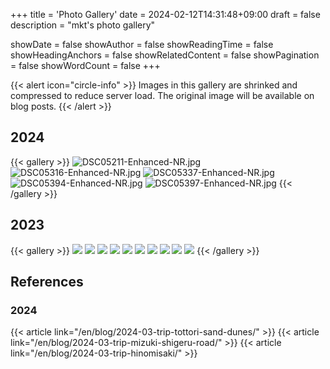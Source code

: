 +++
title = 'Photo Gallery'
date = 2024-02-12T14:31:48+09:00
draft = false
description = "mkt's photo gallery"

showDate = false
showAuthor = false
showReadingTime = false
showHeadingAnchors = false
showRelatedContent = false
showPagination = false
showWordCount = false
+++


{{< alert icon="circle-info" >}}
Images in this gallery are shrinked and compressed to reduce server load.
The original image will be available on blog posts.
{{< /alert >}}


## 2024

{{< gallery >}}
    <img src="2024/DSC05211-Enhanced-NR.jpg" alt="DSC05211-Enhanced-NR.jpg" class="grid-w33" />
    <img src="2024/DSC05316-Enhanced-NR.jpg" alt="DSC05316-Enhanced-NR.jpg" class="grid-w33" />
    <img src="2024/DSC05337-Enhanced-NR.jpg" alt="DSC05337-Enhanced-NR.jpg" class="grid-w33" />
    <img src="2024/DSC05394-Enhanced-NR.jpg" alt="DSC05394-Enhanced-NR.jpg" class="grid-w33" />
    <img src="2024/DSC05397-Enhanced-NR.jpg" alt="DSC05397-Enhanced-NR.jpg" class="grid-w33" />
{{< /gallery >}}


## 2023

{{< gallery >}}
    <img src="img/DSC04874-dev.jpg" class="grid-w33" />
    <img src="img/DSC04882-dev.jpg" class="grid-w33" />
    <img src="img/DSC04888-dev.jpg" class="grid-w33" />
    <img src="img/DSC04916-dev.jpg" class="grid-w33" />
    <img src="img/DSC04932-dev.jpg" class="grid-w33" />
    <img src="img/DSC05016-dev.jpg" class="grid-w33" />
    <img src="img/DSC05124-dev.jpg" class="grid-w33" />
    <img src="img/DSC05140-dev.jpg" class="grid-w33" />
    <img src="img/DSC05142-dev.jpg" class="grid-w33" />
    <img src="img/DSC05153-dev.jpg" class="grid-w33" />
{{< /gallery >}}


## References

### 2024

{{< article link="/en/blog/2024-03-trip-tottori-sand-dunes/" >}}
{{< article link="/en/blog/2024-03-trip-mizuki-shigeru-road/" >}}
{{< article link="/en/blog/2024-03-trip-hinomisaki/" >}}


